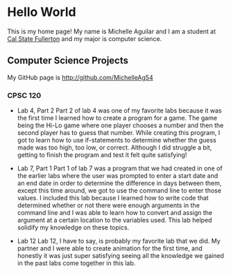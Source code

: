 
# Hello World

This is my home page! My name is Michelle Aguilar and I am a student at
[Cal State Fullerton](http://www.fullerton.edu/) and my major is computer
science.

## Computer Science Projects

My GitHub page is http://github.com/MichelleAg54

### CPSC 120

* Lab 4, Part 2
Part 2 of lab 4 was one of my favorite labs because it was the first time I learned how to create a program for a game. The game being the Hi-Lo game where one player chooses a number and then the second player has to guess that number. While creating this program, I got to learn how to use if-statements to determine whether the guess made was too high, too low, or correct. Although I did struggle a bit, getting to finish the program and test it felt quite satisfying!

* Lab 7, Part 1
Part 1 of lab 7 was a program that we had created in one of the earlier labs where the user was prompted to enter a start date and an end date in order to determine the difference in days between them, except this time around, we got to use the command line to enter those values. I included this lab because I learned how to write code that determined whether or not there were enough arguments in the command line and I was able to learn how to convert and assign the argument at a certain location to the variables used. This lab helped solidify my knowledge on these topics.

* Lab 12
Lab 12, I have to say, is probably my favorite lab that we did. My partner and I were able to create animation for the first time, and honestly it was just super satisfying seeing all the knowledge we gained in the past labs come together in this lab. 
